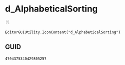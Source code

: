 # d_AlphabeticalSorting
![](/img/d_AlphabeticalSorting.png)

``` CSharp
EditorGUIUtility.IconContent("d_AlphabeticalSorting")
```
## GUID
```
4704375340429805257
```
